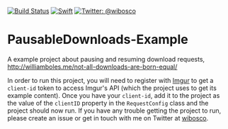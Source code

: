 [![Build Status](https://travis-ci.org/wibosco/UnequalDownloads-Example.svg)](https://travis-ci.org/wibosco/PausableDownloads-Example)
<a href="https://swift.org"><img src="https://img.shields.io/badge/Swift-4.0-orange.svg?style=flat" alt="Swift" /></a>
<a href="https://twitter.com/wibosco"><img src="https://img.shields.io/badge/twitter-@wibosco-blue.svg?style=flat" alt="Twitter: @wibosco" /></a>

# PausableDownloads-Example
A example project about pausing and resuming download requests, http://williamboles.me/not-all-downloads-are-born-equal/

In order to run this project, you will need to register with [Imgur](https://api.imgur.com/oauth2/addclient) to get a `client-id` token to access Imgur's API (which the project uses to get its example content). Once you have your `client-id`, add it to the project as the value of the `clientID` property in the `RequestConfig` class and the project should now run. If you have any trouble getting the project to run, please create an issue or get in touch with me on Twitter at [wibosco](https://twitter.com/wibosco).
